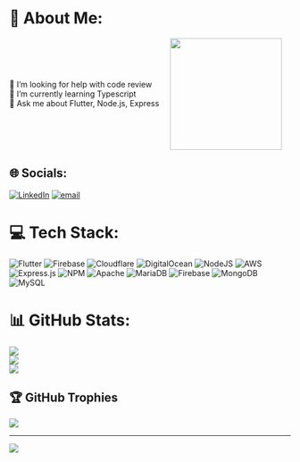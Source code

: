 # 💫 About Me:
<div align="left" style="display: flex; align-items: center; gap: 20px;">
  <div>
    <p>🤝 I’m looking for help with code review<br>
    🌱 I’m currently learning Typescript<br>
    💬 Ask me about Flutter, Node.js, Express</p>
  </div>
  <img src="https://github.com/DilipKumar64/DilipKumar64/blob/main/assets/gif.gif" width="200"/>
</div>


## 🌐 Socials:
[![LinkedIn](https://img.shields.io/badge/LinkedIn-%230077B5.svg?logo=linkedin&logoColor=white)](https://linkedin.com/in/dilip-kumar-dev) [![email](https://img.shields.io/badge/Email-D14836?logo=gmail&logoColor=white)](mailto:dilipkumar.dev101@gmail.com) 

# 💻 Tech Stack:
![Flutter](https://img.shields.io/badge/Flutter-%2302569B.svg?style=for-the-badge&logo=Flutter&logoColor=white) ![Firebase](https://img.shields.io/badge/firebase-a08021?style=for-the-badge&logo=firebase&logoColor=ffcd34) ![Cloudflare](https://img.shields.io/badge/Cloudflare-F38020?style=for-the-badge&logo=Cloudflare&logoColor=white) ![DigitalOcean](https://img.shields.io/badge/DigitalOcean-%230167ff.svg?style=for-the-badge&logo=digitalOcean&logoColor=white) ![NodeJS](https://img.shields.io/badge/node.js-6DA55F?style=for-the-badge&logo=node.js&logoColor=white) ![AWS](https://img.shields.io/badge/AWS-%23FF9900.svg?style=for-the-badge&logo=amazon-aws&logoColor=white) ![Express.js](https://img.shields.io/badge/express.js-%23404d59.svg?style=for-the-badge&logo=express&logoColor=%2361DAFB) ![NPM](https://img.shields.io/badge/NPM-%23CB3837.svg?style=for-the-badge&logo=npm&logoColor=white) ![Apache](https://img.shields.io/badge/apache-%23D42029.svg?style=for-the-badge&logo=apache&logoColor=white) ![MariaDB](https://img.shields.io/badge/MariaDB-003545?style=for-the-badge&logo=mariadb&logoColor=white) ![Firebase](https://img.shields.io/badge/firebase-a08021?style=for-the-badge&logo=firebase&logoColor=ffcd34) ![MongoDB](https://img.shields.io/badge/MongoDB-%234ea94b.svg?style=for-the-badge&logo=mongodb&logoColor=white) ![MySQL](https://img.shields.io/badge/mysql-4479A1.svg?style=for-the-badge&logo=mysql&logoColor=white)
# 📊 GitHub Stats:
![](https://github-readme-stats.vercel.app/api?username=DilipKumar64&theme=dark&hide_border=false&include_all_commits=false&count_private=false)<br/>
![](https://nirzak-streak-stats.vercel.app/?user=DilipKumar64&theme=dark&hide_border=false)<br/>
![](https://github-readme-stats.vercel.app/api/top-langs/?username=DilipKumar64&theme=dark&hide_border=false&include_all_commits=false&count_private=false&layout=compact)

## 🏆 GitHub Trophies
![](https://github-profile-trophy.vercel.app/?username=DilipKumar64&theme=radical&no-frame=false&no-bg=true&margin-w=4)

---
[![](https://visitcount.itsvg.in/api?id=DilipKumar64&icon=0&color=0)](https://visitcount.itsvg.in)

<!-- Proudly created with GPRM ( https://gprm.itsvg.in ) -->
